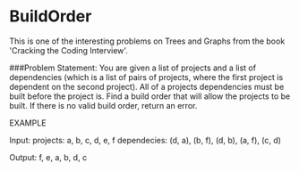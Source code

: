 # BuildOrder

This is one of the interesting problems on Trees and Graphs from the book 'Cracking the Coding Interview'.

###Problem Statement:
You are given a list of projects and a list of dependencies (which is a list of pairs of projects, where the first project is dependent on the second project). All of a projects dependencies must be built before the project is. Find a build order that will allow the projects to be built. If there is no valid build order, return an error. 

EXAMPLE

Input:
  projects: a, b, c, d, e, f
  dependecies: (d, a), (b, f), (d, b), (a, f), (c, d)

Output: f, e, a, b, d, c

